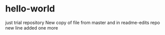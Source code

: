 # hello-world
just trial repository 
New copy of file
from master and in readme-edits repo
new line added
one more
